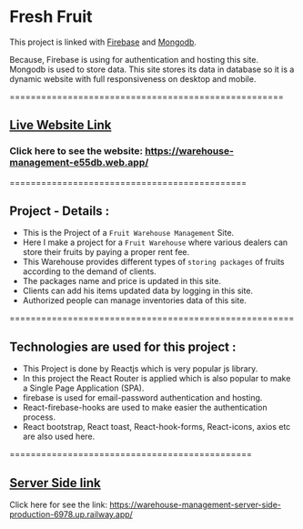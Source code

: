 # Fresh Fruit

This project is linked with [Firebase](https://warehouse-management-e55db.web.app/) and [Mongodb](https://warehouse-management-server-side-production-6978.up.railway.app/).


Because, Firebase is using for authentication and hosting this site.
Mongodb is used to store data. This site stores its data in database 
so it is a dynamic website with full responsiveness on desktop and 
mobile.


====================================================

## [Live Website Link](https://warehouse-management-e55db.web.app/)

### Click here to see the website: https://warehouse-management-e55db.web.app/


=============================================

## Project - Details :

* This is the Project of a `Fruit Warehouse Management` Site. 
* Here I make a project for a `Fruit Warehouse` where various dealers can store their fruits by paying a proper rent fee. 
* This Warehouse provides different types of `storing packages` of fruits according to the demand of clients. 
* The packages name and price is updated in this site.
* Clients can add his items updated data by logging in this site.
* Authorized people can manage inventories data of this site.



======================================================


## Technologies are used for this project :

* This Project is done by Reactjs which is very popular js library.
* In this project the React Router is applied which is also popular to make a Single Page Application (SPA).
* firebase is used for email-password authentication and hosting.
* React-firebase-hooks are used to make easier the authentication process.
* React bootstrap, React toast, React-hook-forms, React-icons, axios etc are also used here.



==============================================



## [Server Side link](https://warehouse-management-server-side-production-6978.up.railway.app/)

Click here for see the link: https://warehouse-management-server-side-production-6978.up.railway.app/


